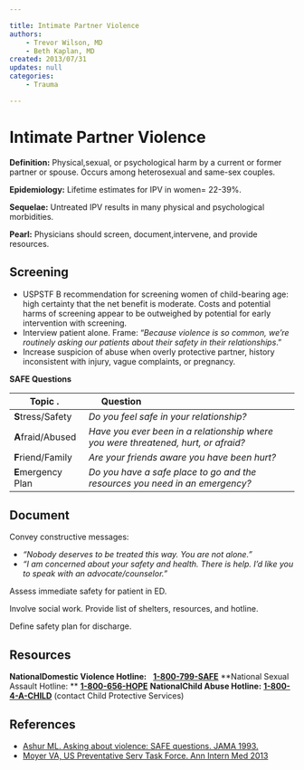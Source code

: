 ```yaml
---

title: Intimate Partner Violence
authors:
    - Trevor Wilson, MD
    - Beth Kaplan, MD
created: 2013/07/31
updates: null
categories:
    - Trauma

---
```


# Intimate Partner Violence

**Definition:** Physical,sexual, or psychological harm by a current or former partner or spouse. Occurs among heterosexual and same-sex couples.

**Epidemiology:** Lifetime estimates for IPV in women= 22-39%.

**Sequelae:** Untreated IPV results in many physical and psychological morbidities. 

**Pearl:** Physicians should screen, document,intervene, and provide resources.

## Screening

-   USPSTF B recommendation for screening women of child-bearing age: high certainty that the net benefit is moderate. Costs and potential harms of screening appear to be outweighed by potential for early intervention with screening.
-   Interview patient alone. Frame: “*Because violence is so common, we’re routinely asking our patients about their safety in their relationships*.”
-   Increase suspicion of abuse when overly protective partner, history inconsistent with injury, vague complaints, or pregnancy.

**SAFE Questions**

| Topic .   |    Question                                                              |
|--------------------|-----------------------------------------------------------------------------------|
| **S**tress/Safety  | *Do you feel safe in your relationship?*                                           |
| **A**fraid/Abused  | *Have you ever been in a relationship where you were threatened, hurt, or afraid?* |
| **F**riend/Family  | *Are your friends aware you have been hurt?*                                       |
| **E**mergency Plan | *Do you have a safe place to go and the resources you need in an emergency?*       |

## Document

Convey constructive messages:
-   *“Nobody deserves to be treated this way. You are not alone.”*
-   *“I am concerned about your safety and health. There is help. I’d like you to speak with an advocate/counselor.”*

Assess immediate safety for patient in ED.

Involve social work. Provide list of shelters, resources, and hotline.

Define safety plan for discharge.

## Resources

**NationalDomestic Violence Hotline:**
  **[1-800-799-SAFE](tel:1-800-799-7233)**
**National Sexual Assault Hotline: **
**[1-800-656-HOPE](tel:1-800-656-4673)**
**NationalChild Abuse Hotline:**
**[1-800-4-A-CHILD](tel:1-800-4-2-24453)** (contact Child Protective Services)

## References

-   [Ashur ML. Asking about violence: SAFE questions. JAMA 1993.](http://www.ncbi.nlm.nih.gov/pubmed/?term=8479058)
-   [Moyer VA, US Preventative Serv Task Force. Ann Intern Med 2013](http://www.ncbi.nlm.nih.gov/pubmed/?term=23338828)
